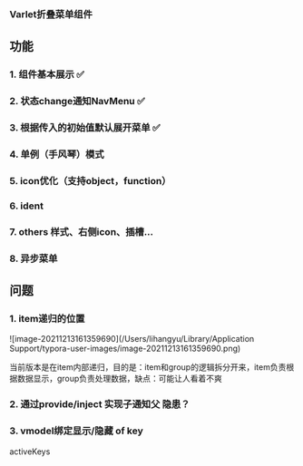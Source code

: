 ### Varlet折叠菜单组件

## 功能

### 1. 组件基本展示 ✅

### 2. 状态change通知NavMenu ✅

### 3. 根据传入的初始值默认展开菜单 ✅

### 4. 单例（手风琴）模式 

### 5. icon优化（支持object，function）

### 6. ident

### 7. others 样式、右侧icon、插槽...

### 8. 异步菜单



## 问题

### 1. item递归的位置

![image-20211213161359690](/Users/lihangyu/Library/Application Support/typora-user-images/image-20211213161359690.png)

当前版本是在item内部递归，目的是：item和group的逻辑拆分开来，item负责根据数据显示，group负责处理数据，缺点：可能让人看着不爽

### 2. 通过provide/inject 实现子通知父 隐患？

### 3. vmodel绑定显示/隐藏 of key



activeKeys 

